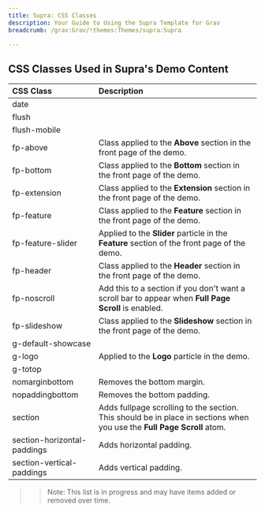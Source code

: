 ```yaml
---
title: Supra: CSS Classes
description: Your Guide to Using the Supra Template for Grav
breadcrumb: /grav:Grav/!themes:Themes/supra:Supra

---
```


## CSS Classes Used in Supra's Demo Content

| CSS Class                   | Description                                                                                                             |
| :-----                      | :-----                                                                                                                  |
| date                        |                                                                                                                         |
| flush                       |                                                                                                                         |
| flush-mobile                |                                                                                                                         |
| fp-above                    | Class applied to the **Above** section in the front page of the demo.                                                   |
| fp-bottom                   | Class applied to the **Bottom** section in the front page of the demo.                                                  |
| fp-extension                | Class applied to the **Extension** section in the front page of the demo.                                               |
| fp-feature                  | Class applied to the **Feature** section in the front page of the demo.                                                 |
| fp-feature-slider           | Applied to the **Slider** particle in the **Feature** section of the front page of the demo.                            |
| fp-header                   | Class applied to the **Header** section in the front page of the demo.                                                  |
| fp-noscroll                 | Add this to a section if you don't want a scroll bar to appear when **Full Page Scroll** is enabled.                    |
| fp-slideshow                | Class applied to the **Slideshow** section in the front page of the demo.                                               |
| g-default-showcase          |                                                                                                                         |
| g-logo                      | Applied to the **Logo** particle in the demo.                                                                           |
| g-totop                     |                                                                                                                         |
| nomarginbottom              | Removes the bottom margin.                                                                                              |
| nopaddingbottom             | Removes the bottom padding.                                                                                             |
| section                     | Adds fullpage scrolling to the section. This should be in place in sections when you use the **Full Page Scroll** atom. |
| section-horizontal-paddings | Adds horizontal padding.                                                                                                |
| section-vertical-paddings   | Adds vertical padding.                                                                                                  |

>> Note: This list is in progress and may have items added or removed over time.